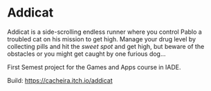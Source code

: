# Addicat

Addicat is a side-scrolling endless runner where you control Pablo a troubled cat on his mission to get high.
Manage your drug level by collecting pills and hit the *sweet spot* and get high, but beware of the obstacles or you might get caught by one furious dog...

First Semest project for the Games and Apps course in IADE.

Build: https://cacheira.itch.io/addicat

